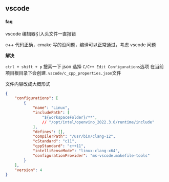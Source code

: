 ## vscode

#### faq

vscode 编辑器引入头文件一直报错

c++ 代码正确，cmake 写的没问题，编译可以正常通过，考虑 vscode 问题

**解决**

`ctrl + shift + p` 搜索一下 json 选择 `C/C++ Edit Configurations`选项
在当前项目根目录下会创建`.vscode/c_cpp_properties.json`文件

文件内容改成大概形式

```json
{
    "configurations": [
        {
            "name": "Linux",
            "includePath": [
                "${workspaceFolder}/**",
                // "/opt/intel/openvino_2022.3.0/runtime/include"
            ],
            "defines": [],
            "compilerPath": "/usr/bin/clang-12",
            "cStandard": "c11",
            "cppStandard": "c++11",
            "intelliSenseMode": "linux-clang-x64",
            "configurationProvider": "ms-vscode.makefile-tools"
        }
    ],
    "version": 4
}
```
